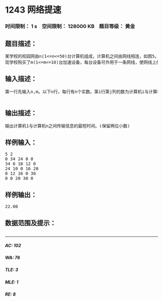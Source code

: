 # 1243 网络提速   
### 时间限制： 1 s&nbsp;&nbsp;&nbsp;&nbsp;空间限制： 128000 KB&nbsp;&nbsp;&nbsp;&nbsp;题目等级： 黄金  
## 题目描述：  

<pre>
某学校的校园网由n(1<=n<=50)台计算机组成，计算机之间由网线相连，如图5。其中顶点代表计算机，边代表网线。正如你所见，不同网线的传输能力不尽相同，例如计算机1与计算机2之间传输信息需要34秒，而计算机2与计算机3之间的传输信息只要10秒。计算机1与计算机5之间传输信息需要44秒，途径为机1到机3到机5。
现学校购买了m(1<=m<=10)台加速设备，每台设备可作用于一条网线，使网线上传输信息用时减半。多台设备可用于同一条网线，其效果叠加，即用两台设备，用时为原来的1/4，用三台设备，用时为原来的1/8。如何合理使用这些设备，使计算机1到计算机n传输用时最少，这个问题急需解决。校方请你编程解决这个问题。例如图5，若m=2，则将两台设备分别用于1-3，3-5的线路，传输用时可减少为22秒，这是最佳解。
</pre>
  
  
## 输入描述：  

<pre>
第一行先输入n,m。以下n行，每行有n个实数。第i行第j列的数为计算机i与计算机j之间网线的传输用时，0表示它们之间没有网线连接。注意输入数据中，从计算机1到计算机n至少有一条网路。
 
</pre>
  
  
## 输出描述：  

<pre>
输出计算机1与计算机n之间传输信息的最短时间。(保留两位小数)
</pre>
  
  
## 样例输入：  

<pre>
5 2
0 34 24 0 0
34 0 10 12 0
24 10 0 16 20
0 12 16 0 30
0 0 20 30 0
</pre>
  
  
## 样例输出：  

<pre>
22.00
</pre>
  
  
## 数据范围及提示：  

<pre>
</pre>
  
  
***  

##### AC: 102  
##### WA: 76  
##### TLE: 3  
##### MLE: 1  
##### RE: 8  
